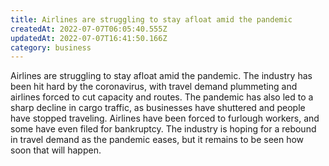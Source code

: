 ```yaml
---
title: Airlines are struggling to stay afloat amid the pandemic
createdAt: 2022-07-07T06:05:40.555Z
updatedAt: 2022-07-07T16:41:50.166Z
category: business
---
```


Airlines are struggling to stay afloat amid the pandemic. The industry has been hit hard by the coronavirus, with travel demand plummeting and airlines forced to cut capacity and routes. The pandemic has also led to a sharp decline in cargo traffic, as businesses have shuttered and people have stopped traveling. Airlines have been forced to furlough workers, and some have even filed for bankruptcy. The industry is hoping for a rebound in travel demand as the pandemic eases, but it remains to be seen how soon that will happen.
